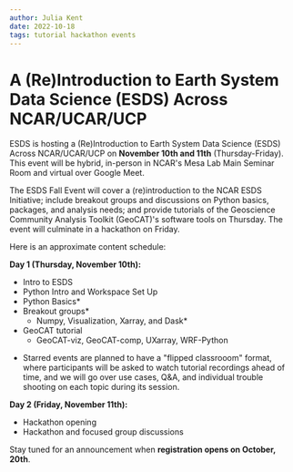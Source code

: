 ```yaml
---
author: Julia Kent
date: 2022-10-18
tags: tutorial hackathon events
---
```


# A (Re)Introduction to Earth System Data Science (ESDS) Across NCAR/UCAR/UCP

ESDS is hosting a (Re)Introduction to Earth System Data Science (ESDS) Across
NCAR/UCAR/UCP on **November 10th and 11th** (Thursday-Friday). This event will
be hybrid, in-person in NCAR's Mesa Lab Main Seminar Room and virtual over Google
Meet.

The ESDS Fall Event will cover a (re)introduction to the NCAR ESDS Initiative;
include breakout groups and discussions on Python basics, packages, and analysis
needs; and provide tutorials of the Geoscience Community Analysis Toolkit
(GeoCAT)'s software tools on Thursday. The event will culminate in a hackathon on Friday.

Here is an approximate content schedule:

**Day 1 (Thursday, November 10th):**

- Intro to ESDS
- Python Intro and Workspace Set Up
- Python Basics\*
- Breakout groups\*
  - Numpy, Visualization, Xarray, and Dask\*
- GeoCAT tutorial
  - GeoCAT-viz, GeoCAT-comp, UXarray, WRF-Python

* Starred events are planned to have a "flipped classrooom" format, where
  participants will be asked to watch tutorial recordings ahead of time, and
  we will go over use cases, Q&A, and individual trouble shooting on each
  topic during its session.

**Day 2 (Friday, November 11th):**

- Hackathon opening
- Hackathon and focused group discussions

Stay tuned for an announcement when **registration opens on October, 20th**.
